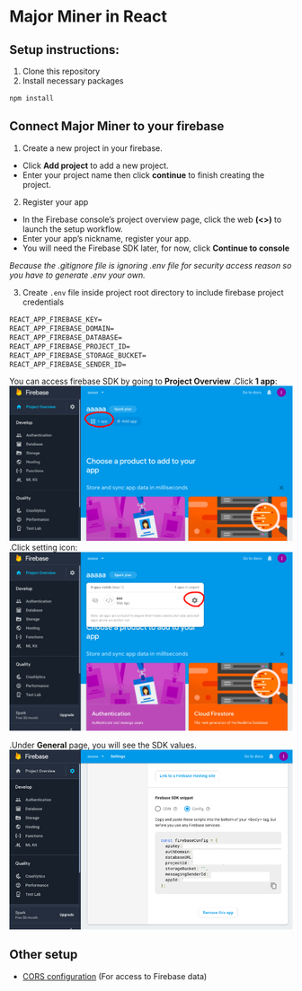 # Major Miner in React

## Setup instructions:
1. Clone this repository
2. Install necessary packages
```bash
npm install
```
## Connect Major Miner to your firebase

1. Create a new project in your firebase.
- Click **Add project** to add a new project.
- Enter your project name then click **continue** to finish creating the project.

2. Register your app
- In the Firebase console’s project overview page, click the web **(<>)** to launch the setup workflow.
- Enter your app’s nickname, register your app.
- You will need the Firebase SDK later, for now, click **Continue to console**

*Because the .gitignore file is ignoring .env file for security access reason so you have to generate .env your own.*

3. Create `.env` file inside project root directory to include firebase project credentials
```
REACT_APP_FIREBASE_KEY=
REACT_APP_FIREBASE_DOMAIN=
REACT_APP_FIREBASE_DATABASE=
REACT_APP_FIREBASE_PROJECT_ID=
REACT_APP_FIREBASE_STORAGE_BUCKET=
REACT_APP_FIREBASE_SENDER_ID=
```
You can access firebase SDK by going to **Project Overview**
.Click **1 app**:
<img src="images/1app.png" width=“508” height=“278” />
.Click setting icon:
<img src="images/settingicon.png" width=“506” height=“320” />

.Under **General** page, you will see the SDK values.
<img src="images/SDK.png" width=“502” height=“318” />

## Other setup
- [CORS configuration](https://firebase.google.com/docs/storage/web/download-files#cors_configuration) (For access to Firebase data)
